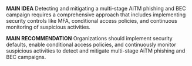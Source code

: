 **MAIN IDEA**
Detecting and mitigating a multi-stage AiTM phishing and BEC campaign requires a comprehensive approach that includes implementing security controls like MFA, conditional access policies, and continuous monitoring of suspicious activities.

**MAIN RECOMMENDATION**
Organizations should implement security defaults, enable conditional access policies, and continuously monitor suspicious activities to detect and mitigate multi-stage AiTM phishing and BEC campaigns.
